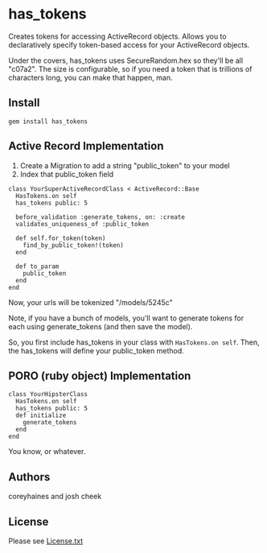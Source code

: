 has_tokens
==========

Creates tokens for accessing ActiveRecord objects. Allows you to declaratively specify token-based access for your ActiveRecord objects.

Under the covers, has_tokens uses SecureRandom.hex so they'll be all "c07a2". The size is configurable, so if you need a token that is trillions of characters long, you can make that happen, man.

Install
-------

```
gem install has_tokens
```


Active Record Implementation
-------------------

1. Create a Migration to add a string "public_token" to your model
2. Index that public_token field

```
class YourSuperActiveRecordClass < ActiveRecord::Base
  HasTokens.on self
  has_tokens public: 5

  before_validation :generate_tokens, on: :create
  validates_uniqueness_of :public_token

  def self.for_token(token)
    find_by_public_token!(token)
  end

  def to_param
    public_token
  end
end
```

Now, your urls will be tokenized "/models/5245c"

Note, if you have a bunch of models, you'll want to generate tokens for each using generate_tokens (and then save the model).

So, you first include has_tokens in your class with `HasTokens.on self`. Then, the has_tokens will define your public_token method.


PORO (ruby object) Implementation
------------------------------

```
class YourHipsterClass
  HasTokens.on self
  has_tokens public: 5
  def initialize
    generate_tokens
  end
end
```

You know, or whatever.

Authors
-------

coreyhaines and josh cheek

License
-------

Please see [License.txt](https://github.com/coreyhaines/has_tokens/blob/master/License.txt)
